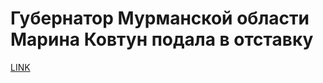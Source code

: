 # Губернатор Мурманской области Марина Ковтун подала в отставку 



[LINK](https://varlamov.ru/3356405.html)